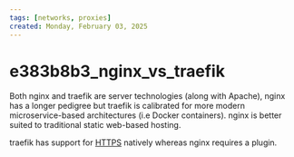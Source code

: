 ```yaml
---
tags: [networks, proxies]
created: Monday, February 03, 2025
---
```


# e383b8b3_nginx_vs_traefik

Both nginx and traefik are server technologies (along with Apache), nginx has a
longer pedigree but traefik is calibrated for more modern microservice-based
architectures (i.e Docker containers). nginx is better suited to traditional
static web-based hosting.

traefik has support for [HTTPS](HTTPS.md) natively whereas nginx requires a
plugin.
